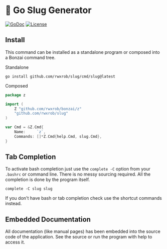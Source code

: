 # 🌳 Go Slug Generator

[![GoDoc](https://godoc.org/github.com/rwxrob/slug?status.svg)](https://godoc.org/github.com/rwxrob/slug)
[![License](https://img.shields.io/badge/license-Apache2-brightgreen.svg)](LICENSE)

## Install

This command can be installed as a standalone program or composed into a
Bonzai command tree.

Standalone

```
go install github.com/rwxrob/slug/cmd/slug@latest
```

Composed

```go
package z

import (
	Z "github.com/rwxrob/bonzai/z"
	"github.com/rwxrob/slug"
)

var Cmd = &Z.Cmd{
	Name:     `z`,
	Commands: []*Z.Cmd{help.Cmd, slug.Cmd},
}
```

## Tab Completion

To activate bash completion just use the `complete -C` option from your
`.bashrc` or command line. There is no messy sourcing required. All the
completion is done by the program itself.

```
complete -C slug slug
```

If you don't have bash or tab completion check use the shortcut
commands instead.

## Embedded Documentation

All documentation (like manual pages) has been embedded into the source
code of the application. See the source or run the program with help to
access it.

